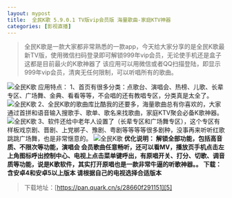 ```yaml
---
layout: mypost
title:  全民K歌 5.9.0.1 TV版vip会员版 海量歌曲-家庭KTV神器
categories: [影视直播]
---
```


> 全民K歌是一款大家都非常熟悉的一款app，今天给大家分享的是全民K歌最新TV版，使用微信扫码登录即可解锁999年vip会员，无论使手机还是盒子这都是目前最火的K歌神器了
> 该应用可以用微信或者QQ扫描登陆，即显示999年vip会员，清爽无任何限制，可以听唱所有的歌曲。

![全民K歌][1]
应用特点：
1、首页有很多分类：点歌台、演唱会、热榜、儿歌、长辈专区、广场舞、金典、看看等等，不会唱的还有教唱专区，分类真是太全了。
![全民K歌][2]
2、全民K歌的歌曲库比酷我的还要多，海量歌曲总有你喜欢的，大家通过首拼和语音输入搜歌手、歌单、歌名来找歌曲，家庭KTV聚会必备K歌神器。
![全民K歌][3]
3、软件还给中老年人设置了（长辈专区和广场舞专区），这个专区有样板戏京剧、晋剧、上党梆子、豫剧、粤剧等等等等很多剧种，没事再来听听红歌跳跳广场舞，也是非常惬意的。
![全民K歌][4]
**优化说明：
解锁全部功能，包括高音质、不限次等功能，演唱会 会员歌曲任意畅听，还可以看MV，播放页手机点击左上角图标呼出控制中心、电视上点击菜单键呼出，有原唱开关、打分、切歌、调音质等功能，说是K歌软件，其实打开原唱也是一款非常牛逼的听歌神器。。
下载：含安卓4和安卓5以上版本 请根据自己的电视选择合适版本**

> 下载地址：[https://pan.quark.cn/s/28660f291151][5]




  [1]: http://tu.yedimifeng.com/images/2022/03/28/99d053081024b1c10402c485cacf182f.png
  [2]: http://tu.yedimifeng.com/images/2022/03/28/0b92601055ab2c69c777e8fd4942919c.png
  [3]: http://tu.yedimifeng.com/images/2022/03/28/0264890bc56259ff4426448172bb38f9.png
  [4]: http://tu.yedimifeng.com/images/2022/03/28/eecdd36f43e25e4ae0d9b78b55f6ef42.png
  [5]: https://pan.quark.cn/s/28660f291151
